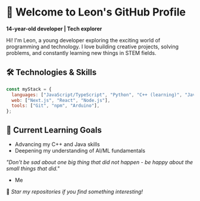 
# 👋 Welcome to Leon's GitHub Profile  

**14-year-old developer | Tech explorer**  

Hi! I'm Leon, a young developer exploring the exciting world of programming and technology. I love building creative projects, solving problems, and constantly learning new things in STEM fields.


## 🛠️ Technologies & Skills  

```javascript
const myStack = {
  languages: ["JavaScript/TypeScript", "Python", "C++ (learning)", "Java (learning)"],
  web: ["Next.js", "React", "Node.js"],
  tools: ["Git", "npm", "Arduino"],
};
```

## 🌱 Current Learning Goals  

- Advancing my C++ and Java skills  
- Deepening my understanding of AI/ML fundamentals  




*"Don't be sad about one big thing that did not happen - be happy about the small things that did."* 
- Me

🌟 *Star my repositories if you find something interesting!*  

